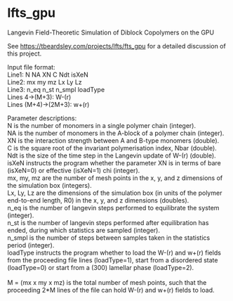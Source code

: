 # lfts_gpu
Langevin Field-Theoretic Simulation of Diblock Copolymers on the GPU

See https://tbeardsley.com/projects/lfts/fts_gpu for a detailed discussion of this project.

Input file format:<br>
Line1: N NA XN C Ndt isXeN<br>
Line2: mx my mz Lx Ly Lz<br>
Line3: n_eq n_st n_smpl loadType<br>
Lines 4->(M+3): W-(r)<br>
Lines (M+4)->(2M+3): w+(r)<br>

Parameter descriptions:<br>
N is the number of monomers in a single polymer chain (integer).<br>
NA is the number of monomers in the A-block of a polymer chain (integer).<br>
XN is the interaction strength between A and B-type monomers (double).<br>
C is the square root of the invariant polymerisation index, Nbar (double).<br>
Ndt is the size of the time step in the Langevin update of W-(r) (double).<br>
isXeN instructs the program whether the parameter XN is in terms of bare (isXeN=0) or effective (isXeN=1) chi (integer).<br>
mx, my, mz are the number of mesh points in the x, y, and z dimensions of the simulation box (integers).<br>
Lx, Ly, Lz are the dimensions of the simulation box (in units of the polymer end-to-end length, R0) in the x, y, and z dimensions (doubles).<br>
n_eq is the number of langevin steps performed to equilibrate the system (integer).<br>
n_st is the number of langevin steps performed after equilibration has ended, during which statistics are sampled (integer).<br>
n_smpl is the number of steps between samples taken in the statistics period (integer).<br>
loadType instructs the program whether to load the W-(r) and w+(r) fields from the proceeding file lines (loadType=1), start from a disordered state (loadType=0) or start from a (300) lamellar phase (loadType=2).<br><br>
M = (mx x my x mz) is the total number of mesh points, such that the proceeding 2*M lines of the file can hold W-(r) and w+(r) fields to load.

